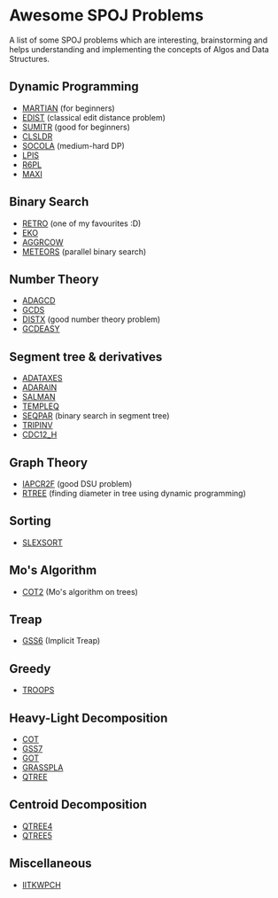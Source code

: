 # Awesome SPOJ Problems

A list of some SPOJ problems which are interesting, brainstorming and helps understanding and implementing the concepts of Algos and Data Structures.

## Dynamic Programming

* [MARTIAN](http://www.spoj.com/problems/MARTIAN/) (for beginners)
* [EDIST](http://www.spoj.com/problems/EDIST/) (classical edit distance problem)
* [SUMITR](http://www.spoj.com/problems/SUMITR/) (good for beginners)
* [CLSLDR](http://www.spoj.com/problems/CLSLDR/)
* [SOCOLA](http://www.spoj.com/problems/SOCOLA/) (medium-hard DP)
* [LPIS](http://www.spoj.com/problems/LPIS/)
* [R6PL](http://www.spoj.com/problems/R6PL/)
* [MAXI](http://www.spoj.com/problems/MAXI/)

## Binary Search

* [RETRO](http://www.spoj.com/problems/RETRO/) (one of my favourites :D)
* [EKO](http://www.spoj.com/problems/EKO/en/)
* [AGGRCOW](http://www.spoj.com/problems/AGGRCOW/)
* [METEORS](http://www.spoj.com/problems/METEORS/) (parallel binary search)

## Number Theory

* [ADAGCD](http://www.spoj.com/ranks/ADAGCD/)
* [GCDS](http://www.spoj.com/problems/GCDS/)
* [DISTX](http://www.spoj.com/problems/DISTX/) (good number theory problem)
* [GCDEASY](http://www.spoj.com/problems/GCDEASY/)

## Segment tree & derivatives

* [ADATAXES](http://www.spoj.com/problems/ADATAXES/)
* [ADARAIN](http://www.spoj.com/problems/ADARAIN/)
* [SALMAN](http://www.spoj.com/problems/SALMAN/)
* [TEMPLEQ](http://www.spoj.com/problems/TEMPLEQ/)
* [SEQPAR](http://www.spoj.com/problems/SEQPAR/) (binary search in segment tree)
* [TRIPINV](http://www.spoj.com/problems/TRIPINV/)
* [CDC12_H](http://www.spoj.com/problems/CDC12_H/)

## Graph Theory

* [IAPCR2F](http://www.spoj.com/problems/IAPCR2F/) (good DSU problem)
* [RTREE](http://www.spoj.com/problems/RTREE/) (finding diameter in tree using dynamic programming)

## Sorting

* [SLEXSORT](http://www.spoj.com/problems/SLEXSORT/)

## Mo's Algorithm

* [COT2](http://www.spoj.com/problems/COT2/) (Mo's algorithm on trees)

## Treap

* [GSS6](http://www.spoj.com/problems/GSS6/) (Implicit Treap)

## Greedy

* [TROOPS](http://www.spoj.com/problems/TROOPS/) 

## Heavy-Light Decomposition

* [COT](http://www.spoj.com/problems/COT/)
* [GSS7](http://www.spoj.com/problems/GSS7/)
* [GOT](http://www.spoj.com/problems/GOT/)
* [GRASSPLA](http://www.spoj.com/problems/GRASSPLA/)
* [QTREE](http://www.spoj.com/problems/QTREE/)

## Centroid Decomposition

* [QTREE4](http://www.spoj.com/problems/QTREE4/)
* [QTREE5](http://www.spoj.com/problems/QTREE5/)

## Miscellaneous

* [IITKWPCH](http://www.spoj.com/problems/IITKWPCH/)
